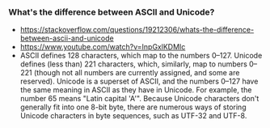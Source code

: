 ### What's the difference between ASCII and Unicode?
- https://stackoverflow.com/questions/19212306/whats-the-difference-between-ascii-and-unicode
- https://www.youtube.com/watch?v=InpGxlKDMIc
- ASCII defines 128 characters, which map to the numbers 0–127. Unicode defines (less than) 221 characters, which, similarly, map to numbers 0–221 (though not all numbers are currently assigned, and some are reserved).
Unicode is a superset of ASCII, and the numbers 0–127 have the same meaning in ASCII as they have in Unicode. For example, the number 65 means "Latin capital 'A'".
Because Unicode characters don't generally fit into one 8-bit byte, there are numerous ways of storing Unicode characters in byte sequences, such as UTF-32 and UTF-8.
